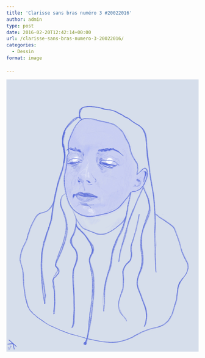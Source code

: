 ```yaml
---
title: 'Clarisse sans bras numéro 3 #20022016'
author: admin
type: post
date: 2016-02-20T12:42:14+00:00
url: /clarisse-sans-bras-numero-3-20022016/
categories:
  - Dessin
format: image

---
```

![Clarisse sans bras numéro 3 #20022016](./img_0268.jpg)